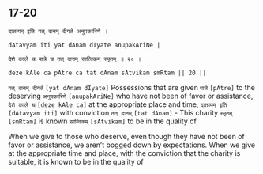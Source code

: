 ## 17-20


```shloka-sa
दातव्यम् इति यत् दानम् दीयते अनुपकारिणे ।
```
```shloka-sa-hk
dAtavyam iti yat dAnam dIyate anupakAriNe |
```
```shloka-sa
देशे काले च पात्रे च तत् दानम् सात्विकम् स्मृतम् ॥ २० ॥
```
```shloka-sa-hk
deze kAle ca pAtre ca tat dAnam sAtvikam smRtam || 20 ||
```

`यत् दानम् दीयते` `[yat dAnam dIyate]` Possessions that are given `पात्रे` `[pAtre]` to the deserving `अनुपकारिणे` `[anupakAriNe]` who have not been of favor or assistance, `देशे काले च` `[deze kAle ca]` at the appropriate place and time, `दातव्यम् इति` `[dAtavyam iti]` with conviction `तत् दानम्` `[tat dAnam]` - This charity `स्मृतम्` `[smRtam]` is known `सात्विकम्` `[sAtvikam]` to be in the quality of

When we give to those who deserve, even though they have not been of favor or assistance, we aren’t bogged down by expectations. When we give at the appropriate time and place, with the conviction that the charity is suitable, it is known to be in the quality of 

